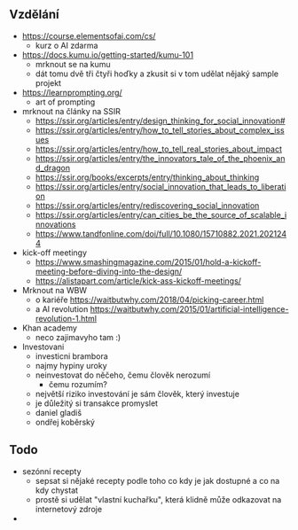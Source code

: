 
## Vzdělání
- https://course.elementsofai.com/cs/
	- kurz o AI zdarma
- https://docs.kumu.io/getting-started/kumu-101
	- mrknout se na kumu
	- dát tomu dvě tři čtyři hoďky a zkusit si v tom udělat nějaký sample projekt
- https://learnprompting.org/
	- art of prompting
- mrknout na články na SSIR
	- https://ssir.org/articles/entry/design_thinking_for_social_innovation#
	- https://ssir.org/articles/entry/how_to_tell_stories_about_complex_issues
	- https://ssir.org/articles/entry/how_to_tell_real_stories_about_impact
	- https://ssir.org/articles/entry/the_innovators_tale_of_the_phoenix_and_dragon
	- https://ssir.org/books/excerpts/entry/thinking_about_thinking
	- https://ssir.org/articles/entry/social_innovation_that_leads_to_liberation
	- https://ssir.org/articles/entry/rediscovering_social_innovation
	- https://ssir.org/articles/entry/can_cities_be_the_source_of_scalable_innovations
	- https://www.tandfonline.com/doi/full/10.1080/15710882.2021.2021244
- kick-off meetingy
	- https://www.smashingmagazine.com/2015/01/hold-a-kickoff-meeting-before-diving-into-the-design/
	- https://alistapart.com/article/kick-ass-kickoff-meetings/
- Mrknout na WBW
	- o kariéře https://waitbutwhy.com/2018/04/picking-career.html
	- a AI revolution https://waitbutwhy.com/2015/01/artificial-intelligence-revolution-1.html
- Khan academy
	- neco zajimavyho tam :)
- Investovani
	- investicni brambora
	- najmy hypiny uroky
	- neinvestovat do něčeho, čemu člověk nerozumí
		- čemu rozumím?
	- největší riziko investování je sám člověk, který investuje
	- je důležitý si transakce promyslet
	- daniel gladiš
	- ondřej koběrský
## Todo
- sezónní recepty
	- sepsat si nějaké recepty podle toho co kdy je jak dostupné a co na kdy chystat
	- prostě si udělat "vlastní kuchařku", která klidně může odkazovat na internetový zdroje
- 